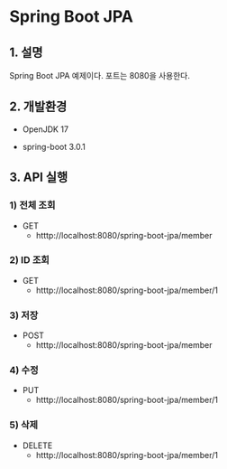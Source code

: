 # Spring Boot JPA

## 1. 설명
Spring Boot JPA 예제이다. 포트는 8080을 사용한다.

## 2. 개발환경

* OpenJDK 17

* spring-boot 3.0.1

## 3. API 실행

### 1) 전체 조회

* GET
  - htttp://localhost:8080/spring-boot-jpa/member

### 2) ID 조회

* GET
  - htttp://localhost:8080/spring-boot-jpa/member/1

### 3) 저장

* POST
  - htttp://localhost:8080/spring-boot-jpa/member

### 4) 수정

* PUT
  - htttp://localhost:8080/spring-boot-jpa/member/1

### 5) 삭제

* DELETE
  - htttp://localhost:8080/spring-boot-jpa/member/1
